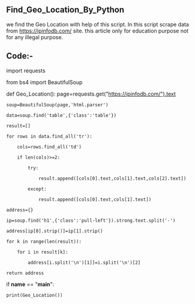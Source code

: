 ## Find_Geo_Location_By_Python
we find the Geo Location with help of this script. In this script scrape data from https://ipinfodb.com/ site. this article only for education purpose not for any illegal purpose.  

## Code:-

import requests

from bs4 import BeautifulSoup

def Geo_Location():
    page=requests.get("https://ipinfodb.com/").text
    
    soup=BeautifulSoup(page,'html.parser')
    
    data=soup.find('table',{'class':'table'})
    
    result=[]
    
    for rows in data.find_all('tr'):
    
        cols=rows.find_all('td')
        
        if len(cols)>=2:
        
            try: 
            
                result.append([cols[0].text,cols[1].text,cols[2].text])
                
            except:
            
                result.append([cols[0].text,cols[1].text])
                
    address={}
    
    ip=soup.find('h1',{'class':'pull-left'}).strong.text.split('-')
    
    address[ip[0].strip()]=ip[1].strip()
    
    for k in range(len(result)):
    
        for i in result[k]:
        
            address[i.split('\n')[1]]=i.split('\n')[2]
            
    return address
    
if __name__ == "__main__":

    print(Geo_Location())
   
